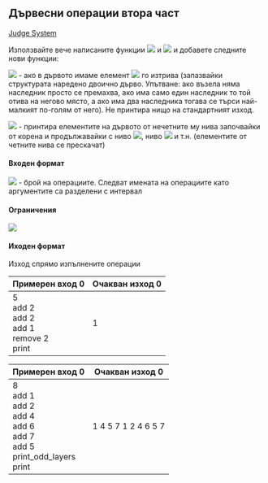 ## Дървесни операции втора част

[Judge System](https://www.hackerrank.com/contests/sda-exam-27-01-19-/challenges/challenge-1796)

Използвайте вече написаните функции <img src="https://latex.codecogs.com/svg.latex?\Large&space;add"> и <img src="https://latex.codecogs.com/svg.latex?\Large&space;print"> и добавете следните нови функции:

<img src="https://latex.codecogs.com/svg.latex?\Large&space;void{\;}remove(int{\;}X)"> - ако в дървото имаме елемент <img src="https://latex.codecogs.com/svg.latex?\Large&space;X"> го изтрива (запазвайки структурата наредено двоично дърво. Упътване: ако възела няма наследник просто се премахва, ако има само един наследник то той отива на негово място, а ако има два наследника тогава се търси най-малкият по-голям от него). Не принтира нищо на стандартният изход.

<img src="https://latex.codecogs.com/svg.latex?\Large&space;void{\;}print{\char`_}odd{\char`_}layers()"> - принтира елементите на дървото от нечетните му нива започвайки от корена и продължавайки с ниво <img src="https://latex.codecogs.com/svg.latex?\Large&space;3">, ниво <img src="https://latex.codecogs.com/svg.latex?\Large&space;5"> и т.н. (елементите от четните нива се прескачат)

#### Входен формат

<img src="https://latex.codecogs.com/svg.latex?\Large&space;N"> - брой на операциите. Следват имената на операциите като аргументите са разделени с интервал

#### Ограничения

<img src="https://latex.codecogs.com/svg.latex?\Large&space;1<N<2.10^5">

#### Иходен формат

Изход спрямо изпълнените операции

Примерен вход 0|Очакван изход 0
-|-
5<br>add 2<br>add 2<br>add 1<br>remove 2<br>print|1 

Примерен вход 0|Очакван изход 0
-|-
8<br>add 1<br>add 2<br>add 4<br>add 6<br>add 7<br>add 5<br>print_odd_layers<br>print|1 4 5 7 1 2 4 6 5 7
